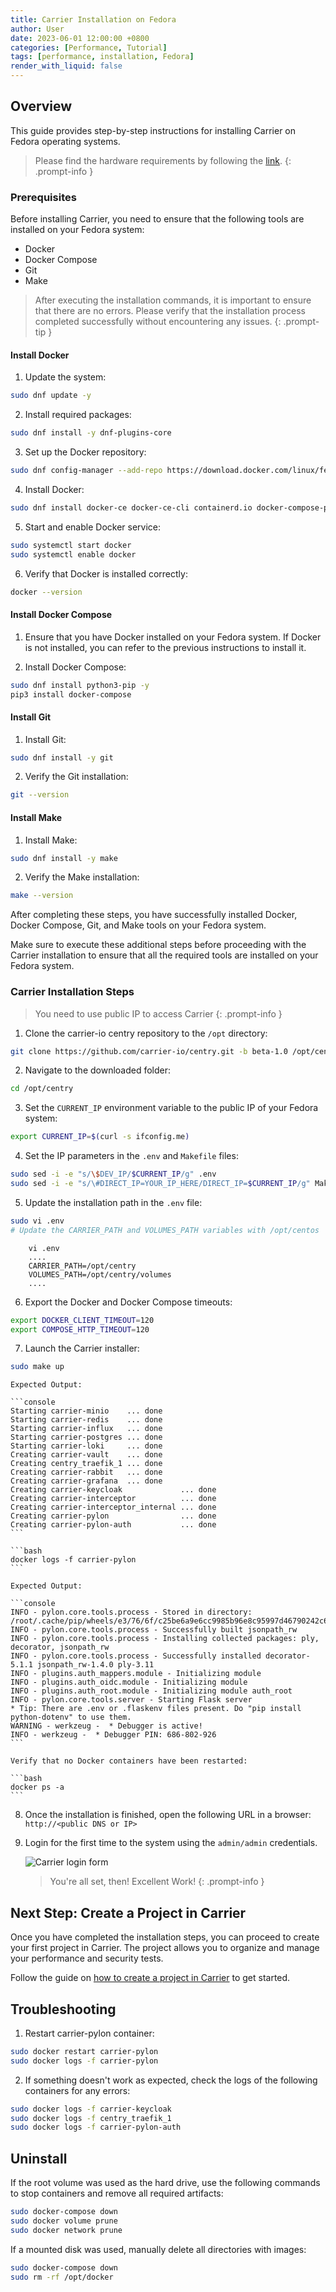 ```yaml
---
title: Carrier Installation on Fedora
author: User
date: 2023-06-01 12:00:00 +0800
categories: [Performance, Tutorial]
tags: [performance, installation, Fedora]
render_with_liquid: false
---
```


## Overview

This guide provides step-by-step instructions for installing Carrier on Fedora operating systems.

> Please find the hardware requirements by following the [link](http://getcarrier.io/posts/carrier-install/#prerequisites).
{: .prompt-info }

### Prerequisites

Before installing Carrier, you need to ensure that the following tools are installed on your Fedora system:

- Docker
- Docker Compose
- Git
- Make

> After executing the installation commands, it is important to ensure that there are no errors. Please verify that the installation process completed successfully without encountering any issues.
{: .prompt-tip }

#### Install Docker

1. Update the system:
```bash
sudo dnf update -y
```

2. Install required packages:
```bash
sudo dnf install -y dnf-plugins-core
```

3. Set up the Docker repository:
```bash
sudo dnf config-manager --add-repo https://download.docker.com/linux/fedora/docker-ce.repo
```

4. Install Docker:
```bash
sudo dnf install docker-ce docker-ce-cli containerd.io docker-compose-plugin -y
```

5. Start and enable Docker service:
```bash
sudo systemctl start docker
sudo systemctl enable docker
```

6. Verify that Docker is installed correctly:
```bash
docker --version
```

#### Install Docker Compose

1. Ensure that you have Docker installed on your Fedora system. If Docker is not installed, you can refer to the previous instructions to install it.

2. Install Docker Compose:
```bash
sudo dnf install python3-pip -y
pip3 install docker-compose
```

#### Install Git

1. Install Git:
```bash
sudo dnf install -y git
```

2. Verify the Git installation:
```bash
git --version
```

#### Install Make

1. Install Make:
```bash
sudo dnf install -y make
```

2. Verify the Make installation:
```bash
make --version
```

After completing these steps, you have successfully installed Docker, Docker Compose, Git, and Make tools on your Fedora system.

Make sure to execute these additional steps before proceeding with the Carrier installation to ensure that all the required tools are installed on your Fedora system.

### Carrier Installation Steps
> You need to use public IP to access Carrier
{: .prompt-info }

1. Сlone the carrier-io centry repository to the `/opt` directory:
```bash
git clone https://github.com/carrier-io/centry.git -b beta-1.0 /opt/centry
```

2. Navigate to the downloaded folder:
```bash
cd /opt/centry
```

3. Set the `CURRENT_IP` environment variable to the public IP of your Fedora system:
```bash
export CURRENT_IP=$(curl -s ifconfig.me)
```

4. Set the IP parameters in the `.env` and `Makefile` files:
```bash
sudo sed -i -e "s/\$DEV_IP/$CURRENT_IP/g" .env
sudo sed -i -e "s/\#DIRECT_IP=YOUR_IP_HERE/DIRECT_IP=$CURRENT_IP/g" Makefile
```

5. Update the installation path in the `.env` file:
```bash
sudo vi .env
# Update the CARRIER_PATH and VOLUMES_PATH variables with /opt/centos
```

        vi .env
        ....
        CARRIER_PATH=/opt/centry
        VOLUMES_PATH=/opt/centry/volumes
        ....

6. Export the Docker and Docker Compose timeouts:
```bash
export DOCKER_CLIENT_TIMEOUT=120
export COMPOSE_HTTP_TIMEOUT=120
```

7. Launch the Carrier installer:
```bash
sudo make up
```

    Expected Output:

    ```console
    Starting carrier-minio    ... done
    Starting carrier-redis    ... done
    Starting carrier-influx   ... done
    Starting carrier-postgres ... done
    Starting carrier-loki     ... done
    Creating carrier-vault    ... done
    Creating centry_traefik_1 ... done
    Creating carrier-rabbit   ... done
    Creating carrier-grafana  ... done
    Creating carrier-keycloak             ... done
    Creating carrier-interceptor          ... done
    Creating carrier-interceptor_internal ... done
    Creating carrier-pylon                ... done
    Creating carrier-pylon-auth           ... done
    ```

    ```bash
    docker logs -f carrier-pylon
    ```

    Expected Output:

    ```console
    INFO - pylon.core.tools.process - Stored in directory: /root/.cache/pip/wheels/e3/76/6f/c25be6a9e6cc9985b96e8c95997d46790242c6426ef68e754c
    INFO - pylon.core.tools.process - Successfully built jsonpath_rw
    INFO - pylon.core.tools.process - Installing collected packages: ply, decorator, jsonpath_rw
    INFO - pylon.core.tools.process - Successfully installed decorator-5.1.1 jsonpath_rw-1.4.0 ply-3.11
    INFO - plugins.auth_mappers.module - Initializing module
    INFO - plugins.auth_oidc.module - Initializing module
    INFO - plugins.auth_root.module - Initializing module auth_root
    INFO - pylon.core.tools.server - Starting Flask server
    * Tip: There are .env or .flaskenv files present. Do "pip install python-dotenv" to use them.
    WARNING - werkzeug -  * Debugger is active!
    INFO - werkzeug -  * Debugger PIN: 686-802-926
    ```

    Verify that no Docker containers have been restarted:

    ```bash
    docker ps -a
    ```
8. Once the installation is finished, open the following URL in a browser: `http://<public DNS or IP>`

9. Login for the first time to the system using the `admin/admin` credentials.

    ![Carrier login form](/assets/posts_img/login_screen.png)

    > You're all set, then! Excellent Work!
    {: .prompt-info }

## Next Step: Create a Project in Carrier

Once you have completed the installation steps, you can proceed to create your first project in Carrier. The project allows you to organize and manage your performance and security tests.

Follow the guide on [how to create a project in Carrier](http://getcarrier.io/posts/carrier-create-project/) to get started.


## Troubleshooting

1. Restart carrier-pylon container:
```bash
sudo docker restart carrier-pylon
sudo docker logs -f carrier-pylon
```

2. If something doesn't work as expected, check the logs of the following containers for any errors:
```bash
sudo docker logs -f carrier-keycloak
sudo docker logs -f centry_traefik_1
sudo docker logs -f carrier-pylon-auth
```

## Uninstall

If the root volume was used as the hard drive, use the following commands to stop containers and remove all required artifacts:
```bash
sudo docker-compose down
sudo docker volume prune
sudo docker network prune
```

If a mounted disk was used, manually delete all directories with images:
```bash
sudo docker-compose down
sudo rm -rf /opt/docker
```
